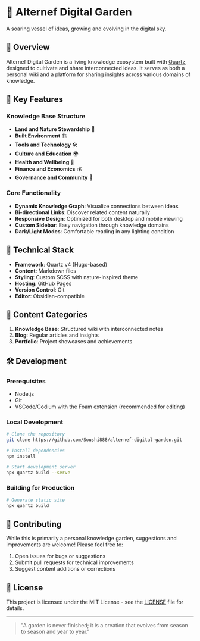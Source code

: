 # 🌿 Alternef Digital Garden

A soaring vessel of ideas, growing and evolving in the digital sky.

## 🌳 Overview

Alternef Digital Garden is a living knowledge ecosystem built with [Quartz](https://quartz.jzhao.xyz/), designed to cultivate and share interconnected ideas. It serves as both a personal wiki and a platform for sharing insights across various domains of knowledge.

## 🌱 Key Features

### Knowledge Base Structure

- **Land and Nature Stewardship** 🌾
- **Built Environment** 🏗️
- **Tools and Technology** 🛠️
- **Culture and Education** 🌍
- **Health and Wellbeing** 🌈
- **Finance and Economics** 💰
- **Governance and Community** 🤝

### Core Functionality

- **Dynamic Knowledge Graph**: Visualize connections between ideas
- **Bi-directional Links**: Discover related content naturally
- **Responsive Design**: Optimized for both desktop and mobile viewing
- **Custom Sidebar**: Easy navigation through knowledge domains
- **Dark/Light Modes**: Comfortable reading in any lighting condition

## 🚀 Technical Stack

- **Framework**: Quartz v4 (Hugo-based)
- **Content**: Markdown files
- **Styling**: Custom SCSS with nature-inspired theme
- **Hosting**: GitHub Pages
- **Version Control**: Git
- **Editor**: Obsidian-compatible

## 📖 Content Categories

1. **Knowledge Base**: Structured wiki with interconnected notes
2. **Blog**: Regular articles and insights
3. **Portfolio**: Project showcases and achievements

## 🛠️ Development

### Prerequisites

- Node.js
- Git
- VSCode/Codium with the Foam extension (recommended for editing)

### Local Development

```bash
# Clone the repository
git clone https://github.com/Soushi888/alternef-digital-garden.git

# Install dependencies
npm install

# Start development server
npx quartz build --serve
```

### Building for Production

```bash
# Generate static site
npx quartz build
```

## 🤝 Contributing

While this is primarily a personal knowledge garden, suggestions and improvements are welcome! Please feel free to:

1. Open issues for bugs or suggestions
2. Submit pull requests for technical improvements
3. Suggest content additions or corrections

## 📝 License

This project is licensed under the MIT License - see the [LICENSE](LICENSE) file for details.

---

> "A garden is never finished; it is a creation that evolves from season to season and year to year."
